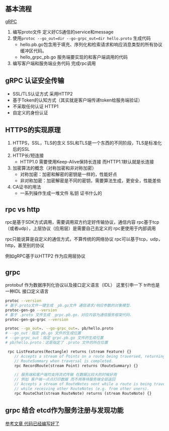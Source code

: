 ## 基本流程
[gRPC](https://grpc.io/docs/languages/go/basics/)
1. 编写proto文件 定义好CS通信的service和message
2. 使用`protoc --go_out=dir --go-grpc_out=dir hello.proto` 生成代码
   * hello.pb.go包含用于填充、序列化和检索请求和响应消息类型的所有协议缓冲区代码。
   * hello_grpc_pb.go 服务端要实现的和客户端调用的代码
3. 编写客户端和服务端业务代码 完成rpc调用

## gRPC 认证安全传输
* SSL/TLS认证方式 采用HTTP2
* 基于Token的认知方式（其实就是客户端传递token给服务端验证）
* 不采取任何认证 HTTP1
* 自定义的身份认证

## HTTPS的实现原理
1. HTTPS，SSL，TLS的含义
    SSL和TLS是一个东西的不同阶段，TLS是标准化后的SSL
2. HTTP长/短连接
   * HTTP1.0 需要使用Keep-Alive保持长连接 而HTTP1.1默认就是长连接
3. 加密算法的概念（对称加密和非对称加密）
   * 对称加密：加密和解密的密钥是一样的，性能好点
   * 非对称加密：加密解密是不同的密钥，需要算法生成，更安全，性能差些
4. CA证书的用法
   * 一系列操作生成一堆文件 私钥 证书什么的

## rpc vs http
rpc是基于SDK方式调用，需要调用双方约定好传输协议，通信内容
rpc基于tcp（或者udp），上层协议（应用层）是需要自己去定义的
rpc更使用于内部调用

rpc只能说算是自定义的通信方式，不算传统的网络协议
rpc可以基于tcp，udp，http，甚至别的协议

例如gRPC基于以HTTP2 作为应用层协议

## grpc
protobuf 作为数据序列化协议以及接口定义语言（IDL）
这里引申一下 trift也是一种IDL 接口定义语言

``` sh
protoc --version 
# 基于.proto文件一键生成 _pb.go文件 通信请求/响应参数的对象模型.
protoc-gen-go --version
# 基于 .proto 文件生成 _grpc.pb.go，对应内容为通信服务框架代码.
protoc-gen-go-grpc --version

protoc --go_out=. --go-grpc_out=. pb/hello.proto
# --go_out：指定 pb.go 文件的生成位置
# --go-grpc_out：指定 grpc.pb.go 文件的生成位置
# pb/hello.proto：这是指定了 .proto 文件的所在位置
```

```proto
 rpc ListFeatures(Rectangle) returns (stream Feature) {}
    // Accepts a stream of Points on a route being traversed, returning a
    // RouteSummary when traversal is completed.
    rpc RecordRoute(stream Point) returns (RouteSummary) {}

    // 服务端和客户端均支持流式传输 在数据比较大的时候好用
    // 例如 客户端一点点打印数据 而不用等待服务端全部返回
    // Accepts a stream of RouteNotes sent while a route is being traversed,
    // while receiving other RouteNotes (e.g. from other users).
    rpc RouteChat(stream RouteNote) returns (stream RouteNote) {}
```

## grpc 结合 etcd作为服务注册与发现功能
[参考文章 代码已经编写好了](https://etcd.io/docs/v3.5/dev-guide/grpc_naming/)